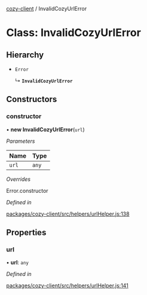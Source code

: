[cozy-client](../README.md) / InvalidCozyUrlError

# Class: InvalidCozyUrlError

## Hierarchy

*   `Error`

    ↳ **`InvalidCozyUrlError`**

## Constructors

### constructor

• **new InvalidCozyUrlError**(`url`)

*Parameters*

| Name | Type |
| :------ | :------ |
| `url` | `any` |

*Overrides*

Error.constructor

*Defined in*

[packages/cozy-client/src/helpers/urlHelper.js:138](https://github.com/cozy/cozy-client/blob/master/packages/cozy-client/src/helpers/urlHelper.js#L138)

## Properties

### url

• **url**: `any`

*Defined in*

[packages/cozy-client/src/helpers/urlHelper.js:141](https://github.com/cozy/cozy-client/blob/master/packages/cozy-client/src/helpers/urlHelper.js#L141)
